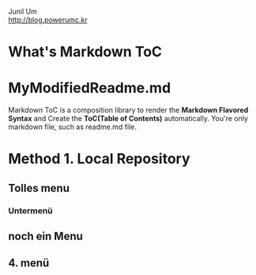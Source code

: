 Junil Um  
http://blog.powerumc.kr

What's Markdown ToC
=====================

# MyModifiedReadme.md

Markdown ToC is a composition library to render the **Markdown Flavored Syntax** and Create the **ToC(Table of Contents)** automatically.
You're only markdown file, such as readme.md file.

# Method 1. Local Repository

## Tolles menu
### Untermenü

## noch ein Menu

## 4. menü

